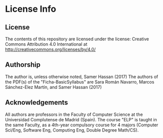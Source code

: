 # License Info
## License
The contents of this repository are licensed under the license:
Creative Commons Attribution 4.0 International at http://creativecommons.org/licenses/by/4.0/ 
## Authorship 
The author is, unless otherwise noted, Samer Hassan (2017)
The authors of the PDF(s) of the "Ficha-BasicSyllabus" are Sara Román Navarro, Marcos Sánchez-Elez Martín, and Samer Hassan (2017)
## Acknowledgements 
All authors are professors in the Faculty of Computer Science at the Universidad Complutense de Madrid (Spain). 
The course "ELP" is taught in the same Faculty, as a 4th-year compulsory course for 4 majors (Computer Sci/Eng, Software Eng, Computing Eng, Double Degree Math/CS). 
